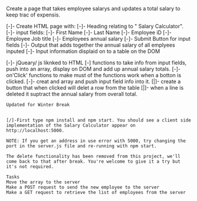Create a page that takes employee salarys and updates a total salary to keep trac of expensis.

[-]- Create HTML page with:
    [-]- Heading relating to " Salary Calculator".
    [-]- input fields:
       [-]- First Name
       [-]- Last Name
       [-]- Employee iD
       [-]- Employee Job title
       [-]- Employees annual salary
    [-]- Submit Button for input fields
    [-]- Output that adds together the annual salary of all emplyees inputed 
    [-]- Input information displaid on to a table on the DOM

[-]- jQueary/ js liknked to HTML
    [-] functions to take info from input fields, push into an array, display on DOM and add up annual salary totals.
        [-]- on'Click' functions to make must of the functions work when a botton is clicked.
        [-]- creat and array and push input field info into it.
        [|]- create a button that when clicked will delet a row from the table 
            [|]- when a line is deleted it suptract the annual salary from overall total.

    Updated for Winter Break


    [/]-First type npm install and npm start. You should see a client side implementation of the Salary Calculator appear on http://localhost:5000.

    NOTE: If you get an address in use error with 5000, try changing the port in the server.js file and re-running with npm start.

    The delete functionality has been removed from this project, we'll come back to that after break. You're welcome to give it a try but it's not required.

    Tasks
    Move the array to the server
    Make a POST request to send the new employee to the server
    Make a GET request to retrieve the list of employees from the server